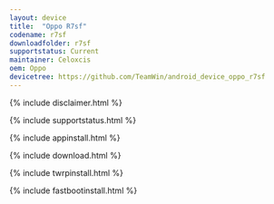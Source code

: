```yaml
---
layout: device
title:  "Oppo R7sf"
codename: r7sf
downloadfolder: r7sf
supportstatus: Current
maintainer: Celoxcis
oem: Oppo
devicetree: https://github.com/TeamWin/android_device_oppo_r7sf
---
```


{% include disclaimer.html %}

{% include supportstatus.html %}

{% include appinstall.html %}

{% include download.html %}

{% include twrpinstall.html %}

{% include fastbootinstall.html %}
